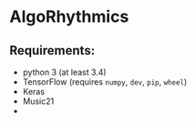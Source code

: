 # AlgoRhythmics

## Requirements:
* python 3 (at least 3.4)
* TensorFlow (requires `numpy`, `dev`, `pip`, `wheel`)
* Keras
* Music21
* 
